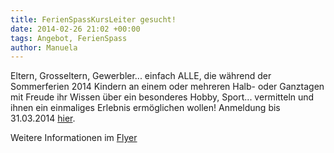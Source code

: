 ```yaml
---
title: FerienSpassKursLeiter gesucht!
date: 2014-02-26 21:02 +00:00
tags: Angebot, FerienSpass
author: Manuela
---
```


Eltern, Grosseltern, Gewerbler... einfach ALLE, die während der Sommerferien 2014 Kindern an einem oder mehreren Halb- oder Ganztagen 
mit Freude ihr Wissen über ein besonderes Hobby, Sport... vermitteln und ihnen ein einmaliges Erlebnis ermöglichen wollen!
Anmeldung bis 31.03.2014 [hier](https://docs.google.com/forms/d/1oBSra5wjL--GRMo_2pb7_fg80k8ia0BRvswXZFuSgSg/viewform).

Weitere Informationen im [Flyer](/download/Flyer-FerienSpass-Kuettigen-2014.pdf)



